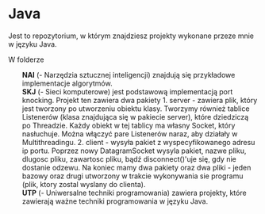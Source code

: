 # Java
Jest to repozytorium, w którym znajdziesz projekty wykonane przeze mnie w języku Java.

W folderze 
<p style="margin-left:2em">
<strong>NAI</strong> (- Narzędzia sztucznej inteligencji) znajdują się przykładowe implementacje algorytmów.<br>
<strong>SKJ</strong> (- Sieci komputerowe) jest podstawową implementacją port knocking.
                            Projekt ten zawiera dwa pakiety
                            1. server - zawiera plik, który jest tworzony po utworzeniu obiektu
                            klasy. Tworzymy również tablice Listenerów (klasa znajdująca się
                            w pakiecie server), które dziedziczą po Threadzie. Każdy obiekt w
                            tej tablicy ma własny Socket, który nasłuchuje. Można włączyć pare
                            Listenerów naraz, aby działały w Multithreadingu.
                            2. client - wysyła pakiet z wyspecyfikowanego adresu ip portu.
                            Poprzez nowy DatagramSocket wysyla pakiet, nazwe pliku, dlugosc pliku,
                            zawartosc pliku, bądź disconnect()'uje się, gdy nie dostanie odzewu.
                            Na koniec mamy dwa pakiety oraz dwa pliki - jeden bazowy oraz drugi
                            utworzony w trakcie wykonywania sie programu (plik, ktory zostal
                            wyslany do clienta).<br>
<strong>UTP</strong> (- Uniwersalne techniki programowania) zawiera projekty, które zawierają ważne techniki programowania w języku Java.
</p>
